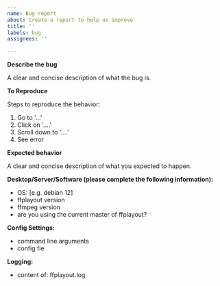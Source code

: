 ```yaml
---
name: Bug report
about: Create a report to help us improve
title: ''
labels: bug
assignees: ''

---
```


**Describe the bug**

A clear and concise description of what the bug is.

**To Reproduce**

Steps to reproduce the behavior:
1. Go to '...'
2. Click on '....'
3. Scroll down to '....'
4. See error

**Expected behavior**

A clear and concise description of what you expected to happen.

**Desktop/Server/Software (please complete the following information):**

 - OS: [e.g. debian 12]
- ffplayout version
- ffmpeg version
- are you using the current master of ffplayout?

**Config Settings:**

- command line arguments
- config fie

**Logging:**

- content of: ffplayout.log
